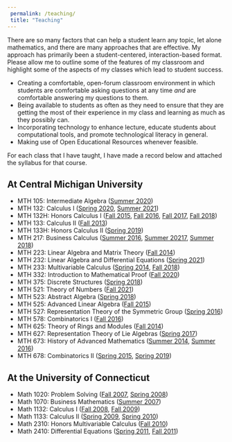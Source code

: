 ```yaml
---
 permalink: /teaching/
 title: "Teaching"
---
```


There are so many factors that can help a student learn any topic, let alone mathematics, and there are many approaches that are effective.  My approach has primarily been a student-centered, interaction-based format.  Please allow me to outline some of the features of my classroom and highlight some of the aspects of my classes which lead to student success.

- Creating a comfortable, open-forum classroom environment in which students are comfortable asking questions at any time *and* are comfortable answering my questions to them.
- Being available to students as often as they need to ensure that they are getting the most of their experience in my class and learning as much as they possibly can.
- Incorporating technology to enhance lecture, educate students about computational tools, and promote technological literacy in general.
- Making use of Open Educational Resources whenever feasible.

For each class that I have taught, I have made a record below and attached the
syllabus for that course.

## At Central Michigan University

- MTH 105: Intermediate Algebra ([Summer 2020]())
- MTH 132: Calculus I ([Spring 2020](), [Summer 2021]())
- MTH 132H: Honors Calculus I ([Fall 2015](), [Fall 2016](), [Fall 2017](), [Fall 2018]())
- MTH 133: Calculus II ([Fall 2013]())
- MTH 133H: Honors Calculus II ([Spring 2019]())
- MTH 217: Business Calculus ([Summer 2016](), [Summer 20217](), [Summer 2018]())
- MTH 223: Linear Algebra and Matrix Theory ([Fall 2014]())
- MTH 232: Linear Algebra and Differential Equations ([Spring 2021]())
- MTH 233: Multivariable Calculus ([Spring 2014](), [Fall 2018]())
- MTH 332: Introduction to Mathematical Proof ([Fall 2020]())
- MTH 375: Discrete Structures ([Spring 2018]())
- MTH 521: Theory of Numbers ([Fall 2021]())
- MTH 523: Abstract Algebra ([Spring 2018]())
- MTH 525: Advanced Linear Algebra ([Fall 2015]())
- MTH 527: Representation Theory of the Symmetric Group ([Spring 2016]())
- MTH 578: Combinatorics I ([Fall 2016]())
- MTH 625: Theory of Rings and Modules ([Fall 2014]())
- MTH 627: Representation Theory of Lie Algebras ([Spring 2017]())
- MTH 673: History of Advanced Mathematics ([Summer 2014](), [Summer 2016]())
- MTH 678: Combinatorics II ([Spring 2015](), [Spring 2019]())

## At the University of Connecticut

- Math 1020: Problem Solving ([Fall 2007](), [Spring 2008]())
- Math 1070: Business Mathematics ([Summer 2007]())
- Math 1132: Calculus I ([Fall 2008](), [Fall 2009]())
- Math 1133: Calculus II ([Spring 2009](), [Spring 2010]())
- Math 2310: Honors Multivariable Calculus ([Fall 2010]())
- Math 2410: Differential Equations ([Spring 2011](), [Fall 2011]())
